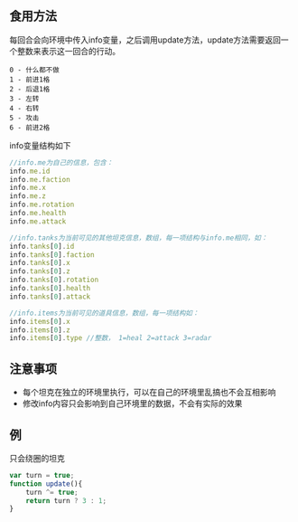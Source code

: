 ## 食用方法

每回合会向环境中传入info变量，之后调用update方法，update方法需要返回一个整数来表示这一回合的行动。

```
0 - 什么都不做
1 - 前进1格
2 - 后退1格
3 - 左转
4 - 右转
5 - 攻击
6 - 前进2格
```

info变量结构如下

```javascript
//info.me为自己的信息，包含：
info.me.id
info.me.faction
info.me.x
info.me.z
info.me.rotation
info.me.health
info.me.attack

//info.tanks为当前可见的其他坦克信息，数组，每一项结构与info.me相同，如：
info.tanks[0].id
info.tanks[0].faction
info.tanks[0].x
info.tanks[0].z
info.tanks[0].rotation
info.tanks[0].health
info.tanks[0].attack

//info.items为当前可见的道具信息，数组，每一项结构如：
info.items[0].x
info.items[0].z
info.items[0].type //整数， 1=heal 2=attack 3=radar
```

## 注意事项

- 每个坦克在独立的环境里执行，可以在自己的环境里乱搞也不会互相影响
- 修改info内容只会影响到自己环境里的数据，不会有实际的效果

## 例

只会绕圈的坦克

```javascript
var turn = true;
function update(){
    turn ^= true;
    return turn ? 3 : 1;
}
```
